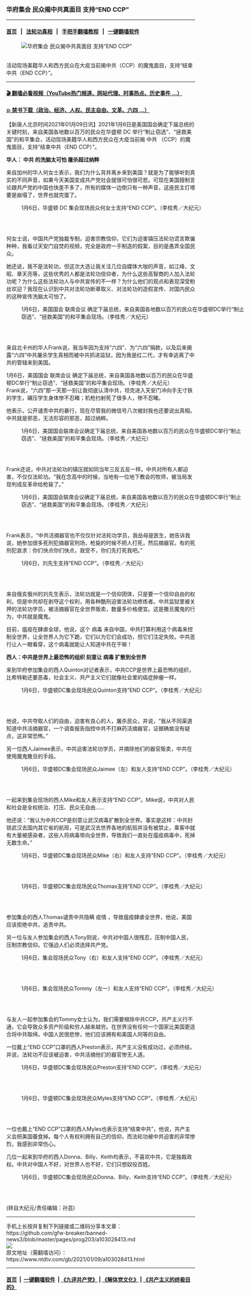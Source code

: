 ### 华府集会 民众揭中共真面目 支持“END CCP”
------------------------

#### [首页](https://github.com/gfw-breaker/banned-news3/blob/master/README.md) &nbsp;&nbsp;|&nbsp;&nbsp; [法轮功真相](https://github.com/begood0513/basic/blob/master/README.md)  &nbsp;&nbsp;|&nbsp;&nbsp; [手把手翻墙教程](https://github.com/gfw-breaker/guides/wiki)  &nbsp;&nbsp;|&nbsp;&nbsp; [一键翻墙软件](https://github.com/gfw-breaker/nogfw/blob/master/README.md)  



<div><div class="featured_image">
 <figure>
  <img alt="华府集会 民众揭中共真面目 支持“END CCP”" src="https://i.ntdtv.com/assets/uploads/2021/01/84f1e05205003f5f32564e26c04b4d66-600x518-1-800x450.jpg"/>
 </figure><br/>
 <span class="caption">
  活动现场美籍华人和西方民众在大疫当前揭中共（CCP）的魔鬼面目，支持“结束中共（END CCP）”。
 </span>
</div>
</div><hr/>

#### [ 🎬  翻墙必看视频（YouTube热门频道、网站代理、时事热点、历史事件 ...）](https://github.com/gfw-breaker/links/blob/master/banned.md)

#### [ 💥  禁书下载（政治、经济、人权、民主自由、文革、六四 ...）](https://github.com/gfw-breaker/books/blob/master/README.md)

<div><div class="post_content" itemprop="articleBody">
 <p>
  【新唐人北京时间2021年01月09日讯】2021年1月6日是美国国会确定下届总统的关键时刻，来自美国各地数以百万的民众在华盛顿
  <ok href="https://www.ntdtv.com/gb/dc.htm">
   DC
  </ok>
  举行“制止窃选”、“拯救美国”的和平集会，活动现场美籍华人和西方民众在大疫当前揭
  <ok href="https://www.ntdtv.com/gb/中共.htm">
   中共
  </ok>
  （CCP）的魔鬼面目，支持“结束中共（END CCP）”。
 </p>
 <div class="video_fit_container">
 </div>
 <p>
  <strong>
   华人：
   <ok href="https://www.ntdtv.com/gb/中共.htm">
    中共
   </ok>
   的洗脑太可怕 屠杀超过纳粹
  </strong>
 </p>
 <p>
  来自加州的华人何女士表示，我们为什么背井离乡来到美国？就是为了能够听到真实的不同声音，如果今天美国变成共产党社会就很可怕很可悲。可现在美国箝制言论跟共产党的中国也快差不多了，所有的媒体一边倒只有一种声音，这座民主灯塔要是崩塌了，世界也就完蛋了。
 </p>
 <figure class="wp-caption alignnone" id="attachment_103028431" style="width: 600px">
  <ok href="https://i.ntdtv.com/assets/uploads/2021/01/30d36276349f405e7a7497ee67db81db-600x450.jpg">
   <img alt="" class="size-medium wp-image-103028431" src="https://i.ntdtv.com/assets/uploads/2021/01/30d36276349f405e7a7497ee67db81db-600x450-600x450.jpg"/>
  </ok>
  <br/><figcaption class="wp-caption-text">
   1月6日，华盛顿
   <ok href="https://www.ntdtv.com/gb/dc.htm">
    DC
   </ok>
   集会现场民众何女士支持“END CCP”。（李桂秀／大纪元）
  </figcaption><br/>
 </figure><br/>
 <p>
  何女士说，中国共产党独裁专制，迫害宗教信仰，它们为迫害镇压法轮功谎言欺骗种种，我看过天安门自焚的视频，完全是政府一手制造的假案，目的是愚弄全国民众。
 </p>
 <p>
  她还说，我不是法轮功，但这次大选让我关注几位自媒体大咖的声音，如江峰、文昭、章天亮等，这些优秀的人都是法轮功信仰者，为什么这些高智商的人加入法轮功呢？为什么这些法轮功人与中共宣传的不一样？为什么他们的观点和表现深受粉丝欢迎？我现在认识到中共对法轮功断章取义、对法轮功的造假宣传、对国内民众的这种宣传洗脑太可怕了。
 </p>
 <figure class="wp-caption alignnone" id="attachment_103028430" style="width: 600px">
  <ok href="https://i.ntdtv.com/assets/uploads/2021/01/c03a41e0233512bcd95db781e9334b03-600x450-6.jpg">
   <img alt="" class="size-medium wp-image-103028430" src="https://i.ntdtv.com/assets/uploads/2021/01/c03a41e0233512bcd95db781e9334b03-600x450-6-600x450.jpg"/>
  </ok>
  <br/><figcaption class="wp-caption-text">
   1月6日，美国国会
   <ok href="https://www.ntdtv.com/gb/联席会议.htm">
    联席会议
   </ok>
   确定下届总统，来自美国各地数以百万的民众在华盛顿DC举行“制止窃选”、“拯救美国”的和平集会现场。（李桂秀／大纪元）
  </figcaption><br/>
 </figure><br/>
 <p>
  来自北卡州的华人Frank说，我当年因为支持“六四”、为“六四”捐款，以及后来揭露“六四”中共屠杀学生真相而被中共抓进监狱，因为我是红二代，才有幸逃离了中共的管辖来到美国。
 </p>
 <p>
  1月6日，美国国会
  <ok href="https://www.ntdtv.com/gb/联席会议.htm">
   联席会议
  </ok>
  确定下届总统，来自美国各地数以百万的民众在华盛顿DC举行“制止窃选”、“拯救美国”的和平集会现场。（李桂秀／大纪元）
  <br/>
  Frank说，“六四”那一天那一刻让我彻底认清中共，坦克进入天安门冲向手无寸铁的学生，碾压学生身体惨不忍睹；机枪扫射死了很多人，惨不忍睹。
 </p>
 <p>
  他表示，公开谴责中共的暴行，现在尽管我的微信号八次被封我也还要说出真相。中共就是邪恶，无法形容的邪恶，超过纳粹。
 </p>
 <figure class="wp-caption alignnone" id="attachment_103028428" style="width: 600px">
  <ok href="https://i.ntdtv.com/assets/uploads/2021/01/c03a41e0233512bcd95db781e9334b03-600x450-4.jpg">
   <img alt="" class="size-medium wp-image-103028428" src="https://i.ntdtv.com/assets/uploads/2021/01/c03a41e0233512bcd95db781e9334b03-600x450-4-600x450.jpg"/>
  </ok>
  <br/><figcaption class="wp-caption-text">
   1月6日，美国国会联席会议确定下届总统，来自美国各地数以百万的民众在华盛顿DC举行“制止窃选”、“拯救美国”的和平集会现场。（李桂秀／大纪元）
  </figcaption><br/>
 </figure><br/>
 <p>
  Frank还说，中共对法轮功的镇压就如同当年三反五反一样。中共对所有人都迫害，不仅仅法轮功。“我在念高中的时候，当地有一位地下教会的牧师，被当局发现判成反革命给枪毙了。”
 </p>
 <figure class="wp-caption alignnone" id="attachment_103028429" style="width: 600px">
  <ok href="https://i.ntdtv.com/assets/uploads/2021/01/c03a41e0233512bcd95db781e9334b03-600x450-5.jpg">
   <img alt="" class="size-medium wp-image-103028429" src="https://i.ntdtv.com/assets/uploads/2021/01/c03a41e0233512bcd95db781e9334b03-600x450-5-600x450.jpg"/>
  </ok>
  <br/><figcaption class="wp-caption-text">
   1月6日，美国国会联席会议确定下届总统，来自美国各地数以百万的民众在华盛顿DC举行“制止窃选”、“拯救美国”的和平集会现场。（李桂秀／大纪元）
  </figcaption><br/>
 </figure><br/>
 <p>
  Frank表示，“中共活摘器官也不仅仅针对法轮功学员，我岳母是医生，她告诉我说，她参加很多死刑犯摘器官刑场，枪毙的时候不把人打死，然后摘器官。有的死刑犯哀求：你们快点你们快点，我受不，你们先打死我吧。”
 </p>
 <figure class="wp-caption alignnone" id="attachment_103028425" style="width: 600px">
  <ok href="https://i.ntdtv.com/assets/uploads/2021/01/c03a41e0233512bcd95db781e9334b03-600x450-3.jpg">
   <img alt="" class="size-medium wp-image-103028425" src="https://i.ntdtv.com/assets/uploads/2021/01/c03a41e0233512bcd95db781e9334b03-600x450-3-600x488.jpg"/>
  </ok>
  <br/><figcaption class="wp-caption-text">
   1月6日，刘先生支持“END CCP”。（李桂秀／大纪元）
  </figcaption><br/>
 </figure><br/>
 <p>
  来自俄亥俄州的刘先生表示，法轮功就是一个信仰团体，只是要一个信仰自由的权利，但是中共却在剥夺这个权利，用各种酷刑迫害法轮功修炼者。中共监狱里被关押的法轮功学员，被活摘器官在全世界贩卖，数量多价格便宜。这是撒旦魔鬼的行为，中共就是魔鬼。
 </p>
 <p>
  目前，瘟疫在肆虐全球，他说，这个
  <ok href="https://www.ntdtv.com/gb/病毒.htm">
   病毒
  </ok>
  来自中国，中共打算利用这个病毒来控制全世界，让全世界人为它下跪，它们以为它们会成功，但它们注定失败。中共恶行让人一眼看穿，这个病毒就能让人知道中共在干嘛！
 </p>
 <p>
  <strong>
   西人：中共是世界上最恐怖的组织 刻意让
   <ok href="https://www.ntdtv.com/gb/病毒.htm">
    病毒
   </ok>
   扩散到全世界
  </strong>
 </p>
 <p>
  来到华府参加集会的西人Quinton对记者表示，中共CCP是世界上最恐怖的组织，比希特勒还要恶毒，社会主义、共产主义它们就像社会里的癌症肿瘤一样。
 </p>
 <figure class="wp-caption alignnone" id="attachment_103028423" style="width: 600px">
  <ok href="https://i.ntdtv.com/assets/uploads/2021/01/c03a41e0233512bcd95db781e9334b03-600x450-2.jpg">
   <img alt="" class="size-medium wp-image-103028423" src="https://i.ntdtv.com/assets/uploads/2021/01/c03a41e0233512bcd95db781e9334b03-600x450-2-600x450.jpg"/>
  </ok>
  <br/><figcaption class="wp-caption-text">
   1月6日，华盛顿DC集会现场民众Quinton支持“END CCP”。（李桂秀／大纪元）
  </figcaption><br/>
 </figure><br/>
 <p>
  他说，中共夺取人们的自由，迫害有良心的人，屠杀民众，并说，“我从不同渠道知道中共活摘器官，一个调查报告指控中共不打麻药活摘器官，证据确凿没有疑点，这非常恐怖。”
 </p>
 <p>
  另一位西人Jaimee表示，中共迫害法轮功学员，并摘除他们的器官贩卖，中共在使用魔鬼撒旦的手段。
 </p>
 <figure class="wp-caption alignnone" id="attachment_103028422" style="width: 600px">
  <ok href="https://i.ntdtv.com/assets/uploads/2021/01/c03a41e0233512bcd95db781e9334b03-600x450-1.jpg">
   <img alt="" class="size-medium wp-image-103028422" src="https://i.ntdtv.com/assets/uploads/2021/01/c03a41e0233512bcd95db781e9334b03-600x450-1-600x450.jpg"/>
  </ok>
  <br/><figcaption class="wp-caption-text">
   1月6日，华盛顿DC集会现场民众Jaimee（左）和友人支持“END CCP”。（李桂秀／大纪元）
  </figcaption><br/>
 </figure><br/>
 <p>
  一起来到集会现场的西人Mike和友人表示支持“END CCP”。Mike说，中共对人民和社会是全权统治、打压、民众无自由……
 </p>
 <p>
  他还说：“我认为中共CCP是刻意让武汉病毒扩散到全世界。事实是这样：中共封锁武汉去国内其它省的航班，可是武汉去世界各地的航班并没有被禁止，乘客中就有大量被感染者，这些人将病毒带向全世界，导致我们一直处在瘟疫病毒中，死掉无数生命。”
 </p>
 <figure class="wp-caption alignnone" id="attachment_103028421" style="width: 600px">
  <ok href="https://i.ntdtv.com/assets/uploads/2021/01/c03a41e0233512bcd95db781e9334b03-600x450.jpg">
   <img alt="" class="size-medium wp-image-103028421" src="https://i.ntdtv.com/assets/uploads/2021/01/c03a41e0233512bcd95db781e9334b03-600x450-600x450.jpg"/>
  </ok>
  <br/><figcaption class="wp-caption-text">
   1月6日，华盛顿DC集会现场民众Mike（右）和友人支持“END CCP”。（李桂秀／大纪元）
  </figcaption><br/>
 </figure><br/>
 <figure class="wp-caption alignnone" id="attachment_103028420" style="width: 600px">
  <ok href="https://i.ntdtv.com/assets/uploads/2021/01/84f1e05205003f5f32564e26c04b4d66-600x518.jpg">
   <img alt="" class="size-medium wp-image-103028420" src="https://i.ntdtv.com/assets/uploads/2021/01/84f1e05205003f5f32564e26c04b4d66-600x518-600x518.jpg"/>
  </ok>
  <br/><figcaption class="wp-caption-text">
   1月6日，华盛顿DC集会现场民众Thomas支持“END CCP”。（李桂秀／大纪元）
  </figcaption><br/>
 </figure><br/>
 <p>
  参加集会的西人Thomas谴责中共隐瞒
  <ok href="https://www.ntdtv.com/gb/疫情.htm">
   疫情
  </ok>
  ，导致瘟疫肆虐全世界，他说，美国应该拒绝中共，追责中共。
 </p>
 <p>
  另一位与友人参加集会的西人Tony则说，中共对中国人很残忍，压制中国人民，压制宗教信仰。它强迫人们必须选择共产党。
 </p>
 <figure class="wp-caption alignnone" id="attachment_103028419" style="width: 600px">
  <ok href="https://i.ntdtv.com/assets/uploads/2021/01/1aa593f19886c1b0582a513100be00c2-600x519-3.jpg">
   <img alt="" class="size-medium wp-image-103028419" src="https://i.ntdtv.com/assets/uploads/2021/01/1aa593f19886c1b0582a513100be00c2-600x519-3-600x450.jpg"/>
  </ok>
  <br/><figcaption class="wp-caption-text">
   1月6日，集会现场民众Tony（右）和友人支持“END CCP”。（李桂秀／大纪元）
  </figcaption><br/>
 </figure><br/>
 <figure class="wp-caption alignnone" id="attachment_103028418" style="width: 600px">
  <ok href="https://i.ntdtv.com/assets/uploads/2021/01/1aa593f19886c1b0582a513100be00c2-600x519-2.jpg">
   <img alt="" class="size-medium wp-image-103028418" src="https://i.ntdtv.com/assets/uploads/2021/01/1aa593f19886c1b0582a513100be00c2-600x519-2-600x450.jpg"/>
  </ok>
  <br/><figcaption class="wp-caption-text">
   1月6日，集会现场民众Tommy（左一）和友人支持“END CCP”。（李桂秀／大纪元）
  </figcaption><br/>
 </figure><br/>
 <p>
  与友人一起参加集会的Tommy女士认为，我们需要根除中共CCP，共产主义行不通，它会导致众多资产阶级和穷人越来越穷。在世界没有任何一个国家比美国更适合将中共取缔。中国人民很悲惨，他们应该拥有和美国人同等的自由。
 </p>
 <p>
  一位戴上“END CCP”口罩的西人Preston表示，共产主义没有成功过，必须终结，并说，法轮功不应该被迫害，中共活摘他们的器官惨无人道。
 </p>
 <figure class="wp-caption alignnone" id="attachment_103028417" style="width: 600px">
  <ok href="https://i.ntdtv.com/assets/uploads/2021/01/1aa593f19886c1b0582a513100be00c2-600x519-1.jpg">
   <img alt="" class="size-medium wp-image-103028417" src="https://i.ntdtv.com/assets/uploads/2021/01/1aa593f19886c1b0582a513100be00c2-600x519-1-600x450.jpg"/>
  </ok>
  <br/><figcaption class="wp-caption-text">
   1月6日，华盛顿DC集会现场民众Preston支持“END CCP”。（李桂秀／大纪元）
  </figcaption><br/>
 </figure><br/>
 <figure class="wp-caption alignnone" id="attachment_103028415" style="width: 600px">
  <ok href="https://i.ntdtv.com/assets/uploads/2021/01/1aa593f19886c1b0582a513100be00c2-600x519.jpg">
   <img alt="" class="size-medium wp-image-103028415" src="https://i.ntdtv.com/assets/uploads/2021/01/1aa593f19886c1b0582a513100be00c2-600x519-600x519.jpg"/>
  </ok>
  <br/><figcaption class="wp-caption-text">
   1月6日，华盛顿DC集会现场民众Myles支持“END CCP”。（李桂秀／大纪元）
  </figcaption><br/>
 </figure><br/>
 <p>
  一位也戴上“END CCP”口罩的西人Myles也表示支持“结束中共”，他说，共产主义会把美国蚕食掉。每个人有权利拥有自己的信仰，而法轮功被中共迫害的非常惨烈，我感到非常伤心。
 </p>
 <p>
  几位一起来到华府的西人Donna、Billy、Keith均表示，不喜欢中共，它是独裁政权。中共对中国人不好，对世界人也不好，它们只想奴役百姓。
 </p>
 <figure class="wp-caption alignnone" id="attachment_103028414" style="width: 600px">
  <ok href="https://i.ntdtv.com/assets/uploads/2021/01/05551828851ed62c5e06678be92cefdf-600x450.jpg">
   <img alt="" class="size-medium wp-image-103028414" src="https://i.ntdtv.com/assets/uploads/2021/01/05551828851ed62c5e06678be92cefdf-600x450-600x450.jpg"/>
  </ok>
  <br/><figcaption class="wp-caption-text">
   1月6日，华盛顿DC集会现场民众Donna、Billy、Keith支持“END CCP”。（李桂秀／大纪元）
  </figcaption><br/>
 </figure><br/>
 <p>
  (转自大纪元/责任编辑：孙芸)
 </p>
 <div class="single_ad">
 </div>
</div>
</div>
<hr/>
手机上长按并复制下列链接或二维码分享本文章：<br/>
https://github.com/gfw-breaker/banned-news3/blob/master/pages/prog203/a103028413.md <br/>
<a href='https://github.com/gfw-breaker/banned-news3/blob/master/pages/prog203/a103028413.md'><img src='https://github.com/gfw-breaker/banned-news3/blob/master/pages/prog203/a103028413.md.png'/></a> <br/>
原文地址（需翻墙访问）：https://www.ntdtv.com/gb/2021/01/09/a103028413.html


------------------------
#### [首页](https://github.com/gfw-breaker/banned-news3/blob/master/README.md) &nbsp;|&nbsp; [一键翻墙软件](https://github.com/gfw-breaker/nogfw/blob/master/README.md) &nbsp;| [《九评共产党》](https://github.com/gfw-breaker/9ping.md/blob/master/README.md#九评之一评共产党是什么) | [《解体党文化》](https://github.com/gfw-breaker/jtdwh.md/blob/master/README.md) | [《共产主义的终极目的》](https://github.com/gfw-breaker/gczydzjmd.md/blob/master/README.md)


<img src='http://gfw-breaker.win/banned-news3/pages/prog203/a103028413.md' width='0px' height='0px'/>